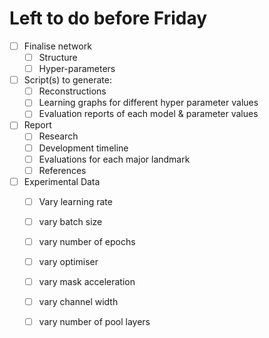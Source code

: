 # Left to do before Friday


- [ ] Finalise network
    - [ ] Structure
    - [ ] Hyper-parameters

- [ ] Script(s) to generate:
    - [ ] Reconstructions
    - [ ] Learning graphs for different hyper parameter values
    - [ ] Evaluation reports of each model & parameter values

- [ ] Report
    - [ ] Research
    - [ ] Development timeline
    - [ ] Evaluations for each major landmark
    - [ ] References
    
- [ ] Experimental Data
    - [ ] Vary learning rate
    - [ ] vary batch size 
    - [ ] vary number of epochs
    - [ ] vary optimiser 
    - [ ] vary mask acceleration
    - [ ] vary channel width 
    - [ ] vary number of pool layers
    
